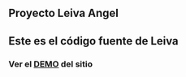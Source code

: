 ## Proyecto Leiva Angel

## Este es el código fuente de Leiva

### Ver el [DEMO](https://angeldamianleiva.github.io/Preguntas-random/) del sitio 
